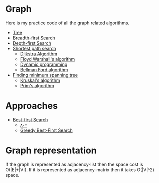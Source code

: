 
Graph 
=======

Here is my practice code of all the graph related algorithms.

- [Tree](../data_structure/tree)
- [Breadth-first Search](searching/bfs)
- [Depth-first Search](searching/dfs)
- [Shortest path search](searching/shortest_path)
	- [Dijkstra Algorithm](searching/shortest_path/dijkstra)
	- [Floyd Warshall's algorithm](searching/shortest_path/floyd_warshall)
	- [Dynamic programming](searching/shortest_path/dynamic_undirected)
	- [Bellman Ford algorithm](searching/shortest_path/bellman_ford)
- [Finding minimum spanning tree](minimum_spanning_tree)
	- [Kruskal's algorithm](minimum_spanning_tree/kruskal)
	- [Prim's algorithm](minimum_spanning_tree/prim)

Approaches
===========

- [Best-first Search](searching/best_first_search)
    - [`A-*`](searching/a_star_search)
    - [Greedy Best-First Search](searching/greedy_best_first_search)


Graph representation
====================

If the graph is represented as adjacency-list then the space cost is O(|E|+|V|). If it is represented as adjacency-matrix then it takes O(|V|^2) space.


